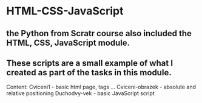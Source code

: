 # HTML-CSS-JavaScript
## the Python from Scratr course also included the HTML, CSS, JavaScript module. 
## These scripts are a small example of what I created as part of the tasks in this module.

Content: 
Cviceni1 - basic html page, tags ...
Cviceni-obrazek - absolute and relative positioning
Duchodvy-vek - basic JavaScript script
